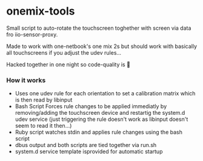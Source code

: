 # onemix-tools
Small script to auto-rotate the touchscreen toghether with screen via data fro iio-sensor-proxy.

Made to work with one-netbook's one mix 2s but should work with basically all touchscreens if you adjust the udev rules... 

Hacked together in one night so code-quality is 💩


### How it works
- Uses one udev rule for each orientation to set a calibration matrix which is then read by libinput
- Bash Script Forces rule changes to be applied immediatly by removing/adding the touchscreen device and restartig the system.d udev service (just triggering the rule doesn't work as libinput doesn't seem to read it then...)
- Ruby script watches stdin and applies rule changes using the bash script
- dbus output and both scripts are tied together via run.sh
- system.d service template isprovided for automatic startup
